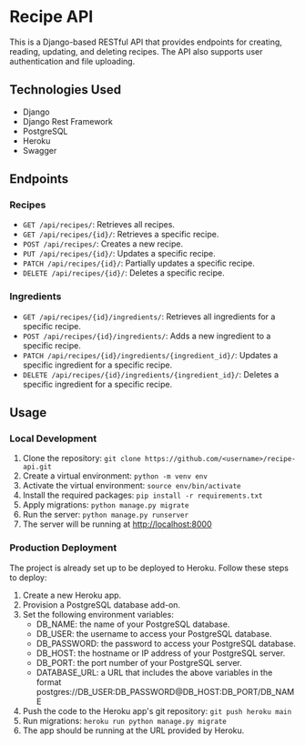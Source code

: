 
# Recipe API

This is a Django-based RESTful API that provides endpoints for creating, reading, updating, and deleting recipes. The API also supports user authentication and file uploading.

## Technologies Used

-   Django
-   Django Rest Framework
-   PostgreSQL
-   Heroku
-   Swagger

## Endpoints

### Recipes
-   `GET /api/recipes/`: Retrieves all recipes.
-   `GET /api/recipes/{id}/`: Retrieves a specific recipe.
-   `POST /api/recipes/`: Creates a new recipe.
-   `PUT /api/recipes/{id}/`: Updates a specific recipe.
-   `PATCH /api/recipes/{id}/`: Partially updates a specific recipe.
-   `DELETE /api/recipes/{id}/`: Deletes a specific recipe.

### Ingredients
- `GET /api/recipes/{id}/ingredients/`: Retrieves all ingredients for a specific recipe.
- `POST /api/recipes/{id}/ingredients/`: Adds a new ingredient to a specific recipe.
- `PATCH /api/recipes/{id}/ingredients/{ingredient_id}/`: Updates a specific ingredient for a specific recipe.
- `DELETE /api/recipes/{id}/ingredients/{ingredient_id}/`: Deletes a specific ingredient for a specific recipe.

## Usage

### Local Development

1.  Clone the repository: `git clone https://github.com/<username>/recipe-api.git`
2.  Create a virtual environment: `python -m venv env`
3.  Activate the virtual environment: `source env/bin/activate`
4.  Install the required packages: `pip install -r requirements.txt`
5.  Apply migrations: `python manage.py migrate`
6.  Run the server: `python manage.py runserver`
7.  The server will be running at [http://localhost:8000](http://localhost:8000/)

### Production Deployment

The project is already set up to be deployed to Heroku. Follow these steps to deploy:

1.  Create a new Heroku app.
2.  Provision a PostgreSQL database add-on.
3.  Set the following environment variables:
    -   DB_NAME: the name of your PostgreSQL database.
    -   DB_USER: the username to access your PostgreSQL database.
    -   DB_PASSWORD: the password to access your PostgreSQL database.
    -   DB_HOST: the hostname or IP address of your PostgreSQL server.
    -   DB_PORT: the port number of your PostgreSQL server.
    -   DATABASE_URL: a URL that includes the above variables in the format postgres://DB_USER:DB_PASSWORD@DB_HOST:DB_PORT/DB_NAME
4.  Push the code to the Heroku app's git repository: `git push heroku main`
5.  Run migrations: `heroku run python manage.py migrate`
6.  The app should be running at the URL provided by Heroku.